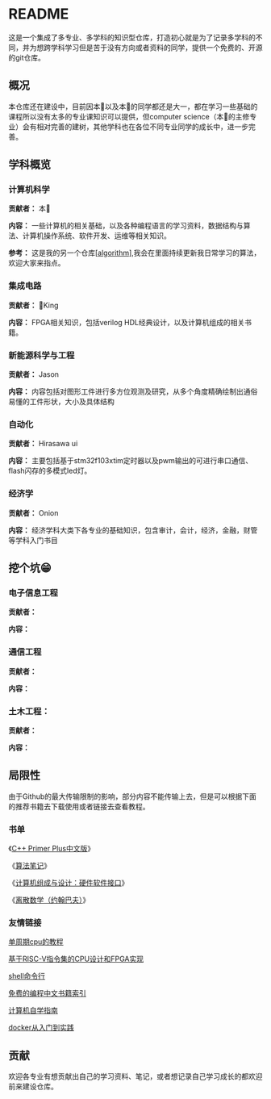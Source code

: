 # README

这是一个集成了多专业、多学科的知识型仓库，打造初心就是为了记录多学科的不同，并为想跨学科学习但是苦于没有方向或者资料的同学，提供一个免费的、开源的git仓库。

## 概况

本仓库还在建设中，目前因本🐹以及本🐹的同学都还是大一，都在学习一些基础的课程所以没有太多的专业课知识可以提供，但computer science（本🐹的主修专业）会有相对完善的建树，其他学科也在各位不同专业同学的成长中，进一步完善。

## 学科概览

### 计算机科学

**贡献者：** 本🐹

**内容：** 一些计算机的相关基础，以及各种编程语言的学习资料，数据结构与算法、计算机操作系统、软件开发、运维等相关知识。

**参考：** 这是我的另一个仓库[[algorithm](https://github.com/ITyiming/algorithm)],我会在里面持续更新我日常学习的算法，欢迎大家来指点。

### 集成电路

**贡献者：** 🦒King

**内容：**  FPGA相关知识，包括verilog HDL经典设计，以及计算机组成的相关书籍。

### **新能源科学与工程**

**贡献者：** Jason

**内容：** 内容包括对图形工件进行多方位观测及研究，从多个角度精确绘制出通俗易懂的工件形状，大小及具体结构

### 自动化

**贡献者：** Hirasawa ui

**内容：** 主要包括基于stm32f103xtim定时器以及pwm输出的可进行串口通信、flash闪存的多模式led灯。

### 经济学

**贡献者：** Onion

**内容：** 经济学科大类下各专业的基础知识，包含审计，会计，经济，金融，财管等学科入门书目

## 挖个坑😁

### 电子信息工程

**贡献者：**

**内容：**

### 通信工程

**贡献者：**

**内容：**

### 土木工程：

**贡献者：**

**内容：**

## 局限性

由于Github的最大传输限制的影响，部分内容不能传输上去，但是可以根据下面的推荐书籍去下载使用或者链接去查看教程。

### 书单

《[C++ Primer Plus中文版](https://zh.zlibrary-east.se/book/5845876/f6815d/c-primer-plus%E4%B8%AD%E6%96%87%E7%89%88%E7%AC%AC%E5%85%AD%E7%89%88.html)》

《[算法笔记](https://zh.zlibrary-east.se/book/12951552/5094ad/%E7%AE%97%E6%B3%95%E7%AC%94%E8%AE%B0.html)》

《[计算机组成与设计：硬件软件接口](https://zh.zlibrary-east.se/book/3557011/6583d6/%E8%AE%A1%E7%AE%97%E6%9C%BA%E7%BB%84%E6%88%90%E4%B8%8E%E8%AE%BE%E8%AE%A1%E7%A1%AC%E4%BB%B6%E8%BD%AF%E4%BB%B6%E6%8E%A5%E5%8F%A3%E5%8E%9F%E4%B9%A6%E7%AC%AC5%E7%89%88.html)》

《[离散数学（约翰巴夫）](https://zh.zlibrary-sg.se/book/16839601/e2541f/%E7%A6%BB%E6%95%A3%E6%95%B0%E5%AD%A6.html)》

### 友情链接

[单周期cpu的教程](https://hitsz-cslab.gitee.io/cpu/lab2/1-inst_LA/)

[基于RISC-V指令集的CPU设计和FPGA实现](https://zhuanlan.zhihu.com/p/545054337)

[shell命令行](https://github.com/jlevy/the-art-of-command-line/blob/master/README-zh.md)

[免费的编程中文书籍索引](https://github.com/yinhonggen/free-programming-books-zh_CN)

[计算机自学指南](https://csdiy.wiki/)

[docker从入门到实践](https://docker-practice.github.io/zh-cn/)

## 贡献

欢迎各专业有想贡献出自己的学习资料、笔记，或者想记录自己学习成长的都欢迎前来建设仓库。